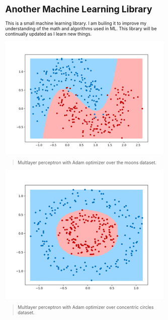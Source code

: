 # Another Machine Learning Library

This is a small machine learning library. I am builing it to improve my understanding of the math and algorithms used in ML. This library will be continually updated as I learn new things.

![moons dataset sample image](https://github.com/VictorSuciu/README-Assets/blob/master/ML-Library/moons_example3.png)

> Multlayer perceptron with Adam optimizer over the moons dataset.


![circles dataset sample image](https://github.com/VictorSuciu/README-Assets/blob/master/ML-Library/circles1.png)

> Multlayer perceptron with Adam optimizer over concentric circles dataset.